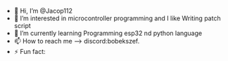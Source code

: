 - 👋 Hi, I’m @Jacop112
- 👀 I’m interested in microcontroller programming and I like Writing patch script
- 🌱 I’m currently learning Programming esp32 nd python language
- 📫 How to reach me --> discord:bobekszef.
- ⚡ Fun fact: 

<!---
Jacop112/Jacop112 is a ✨ special ✨ repository because its `README.md` (this file) appears on your GitHub profile.
You can click the Preview link to take a look at your changes.
--->
